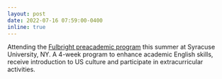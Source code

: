 ```yaml
---
layout: post
date: 2022-07-16 07:59:00-0400
inline: true
---
```


Attending the [Fulbright preacademic program](https://eli.syr.edu/programs/fulbright/) this summer at Syracuse University, NY. A 4-week program to enhance academic English skills, receive introduction to US culture and participate in extracurricular activities. 